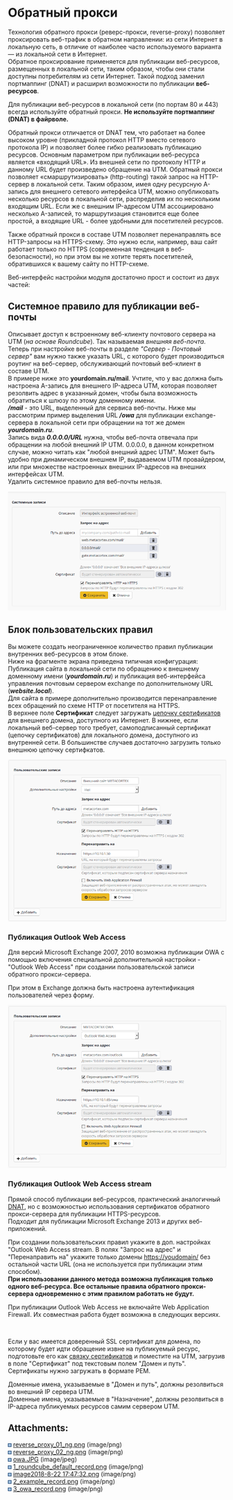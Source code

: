 # Обратный прокси

Технология обратного прокси (реверс-прокси, reverse-proxy) позволяет
проксировать веб-трафик в обратном направлении: из сети Интернет в
локальную сеть, в отличие от наиболее часто используемого варианта
— из локальной сети в Интернет.  
Обратное проксирование применяется для публикации веб-ресурсов,
размещенных в локальной сети, таким образом, чтобы они стали
доступны потребителям из сети Интернет. Такой подход заменил
портмаппинг (DNAT) и расширил возможности по публикации
**веб-ресурсов**. 

<div>

<div>

Для публикации веб-ресурсов в локальной сети (по портам 80 и 443) всегда
используйте обратный прокси. **Не используйте портмаппинг (DNAT) в
файрволе.**

</div>

</div>

Обратный прокси отличается от DNAT тем, что работает на более высоком
уровне (прикладной протокол HTTP вместо сетевого протокола IP) и
позволяет более гибко реализовать публикацию ресурсов. Основным
параметром при публикации веб-ресурса является «входящий URL». Из
внешней сети по протоколу HTTP и данному URL будет произведено
обращение на UTM. Обратный прокси позволяет «смаршрутизировать»
(http-routing) такой запрос на HTTP-сервер в локальной сети. Таким
образом, имея одну ресурсную A-запись для внешнего сетевого
интерфейса UTM, можно опубликовать несколько ресурсов в локальной
сети, распределив их по нескольким входящим URL. Если же с внешним
IP-адресом UTM ассоциировано несколько A-записей, то маршрутизация
становится еще более простой, а входящие URL - более удобными для
посетителей ресурсов.

Также обратный прокси в составе UTM позволяет перенаправлять все
HTTP-запросы на HTTPS-схему. Это нужно если, например, ваш сайт
работает только по HTTPS (современная тенденция в
веб-безопасности), но при этом вы не хотите терять
посетителей, обратившихся к вашему сайту по HTTP-схеме.

Веб-интерфейс настройки модуля достаточно прост и состоит из двух
частей:

## Системное правило для публикации веб-почты

Описывает доступ к встроенному веб-клиенту почтового сервера на UTM (*на
основе Roundcube*). Так называемая *внешняя веб-почта*. Теперь при
настройке веб-почты в разделе *"Сервер - Почтовый сервер"* вам
нужно также указать URL, с которого будет производиться роутинг на
веб-сервер, обслуживающий почтовый веб-клиент в составе UTM.  
В примере ниже это **yourdomain.ru/mail**. Учтите, что у вас должна быть
настроена A-запись для внешнего IP-адреса UTM, которая позволяет
резолвить адрес в указанный домен, чтобы была возможность
обратиться к шлюзу по этому доменному имени.  
***/mail*** - это URL, выделенный для сервиса веб-почты. Ниже мы
рассмотрим пример выделения URL ***/owa*** для публикации
exchange-сервера в локальной сети при обращении на тот же домен
***yourdomain.ru***.  
Запись вида ***0.0.0.0/URL*** нужна, чтобы веб-почта отвечала при
обращении на любой внешний IP UTM. 0.0.0.0, в данном конкретном
случае, можно читать как "любой внешний адрес UTM". Может быть удобно
при динамическом внешнем IP, выдаваемом UTM провайдером, или при
множестве настроенных внешних IP-адресов на внешних интерфейсах
UTM.  
Удалить системное правило для веб-почты нельзя.

![](attachments/4981432/6586619.png)

## Блок пользовательских правил

Вы можете создать неограниченное количество правил публикации внутренних
веб-ресурсов в этом блоке.  
Ниже на фрагменте экрана приведена типичная конфигурация: Публикация
сайта в локальной сети по обращению к внешнему доменному имени
(***yourdomain.ru***) и публикация веб-интерфейса управления почтовым
сервером exchange по дополнительному URL (***website.local***).  
Для сайта в примере дополнительно производится перенаправление всех
обращений по схеме HTTP от посетителя на HTTPS.  
В верхнее поле **Сертификат** следует загружать [цепочку сертификатов](./Установка_доверенного_SSL_сертификата_на_сервер.md)
для внешнего домена, доступного из Интернет. В нижнее, если локальный
веб-сервер того требует, самоподписанный сертификат (цепочку
сертификатов) для локального домена, доступного из внутренней
сети. В большинстве случаев достаточно загрузить только внешнюю
цепочку сертифкатов.

![](attachments/4981432/6586621.png)

### Публикация Outlook Web Access

Для версий Microsoft Exchange 2007, 2010 возможна публикации OWA с
помощью включения специальной дополнительной настройки - "Outlook
Web Access" при создании пользовательской записи обратного
прокси-сервера.

При этом в Exchange должна быть настроена аутентификация пользователей
через форму.

![](attachments/4981432/6586622.png)

### Публикация Outlook Web Access stream

Прямой способ публикации веб-ресурсов, практический аналогичный
[DNAT](./Портмаппинг_проброс_портов_DNAT_.md), но с возможностью
использования сертификатов обратного прокси-сервера для
публикации HTTPS-ресурсов.  
Подходит для публикации Microsoft Exchange 2013 и других веб-приложений.

При создании пользовательских правил укажите в доп. настройках "Outlook
Web Access stream. В полях "Запрос на адрес" и "Перенаправить на"
укажите только домены <https://youdomain/> без остальной части
URL (она не используется при публикации этим способом).  
**При использовании данного метода возможна публикация только одного
веб-ресурса. Все остальные правила обратного прокси-сервера
одновременно с этим правилом работать не будут.**

<div>

<div>

При публикации Outlook Web Access не включайте Web Application Firewall.
Их совместная работа будет возможна в следующих версиях.

</div>

</div>

 

Если у вас имеется доверенный SSL сертификат для домена, по которому
будет идти обращение извне на публикуемый ресурс, подготовьте его
как [связку сертификатов](./Установка_доверенного_SSL_сертификата_на_сервер.md)
и поместите на UTM, загрузив в поле "Сертификат" под текстовым полем
"Домен и путь". Сертификаты нужно загружать в формате PEM.

<div>

<div>

Доменные имена, указываемые в "Домен и путь", должны резолвиться во
внешний IP сервера UTM.  
Доменные имена, указываемые в "Назначение", должны резолвиться в
IP-адреса публикуемых ресурсов самим сервером UTM.

</div>

</div>

<div class="pageSectionHeader">

## Attachments:

</div>

<div class="greybox" data-align="left">

![](images/icons/bullet_blue.gif)
[reverse\_proxy\_01\_ng.png](attachments/4981432/4981635.png)
(image/png)  
![](images/icons/bullet_blue.gif)
[reverse\_proxy\_02\_ng.png](attachments/4981432/4981636.png)
(image/png)  
![](images/icons/bullet_blue.gif)
[owa.JPG](attachments/4981432/4982054.jpg) (image/jpeg)  
![](images/icons/bullet_blue.gif)
[1\_roundcube\_default\_record.png](attachments/4981432/6586619.png)
(image/png)  
![](images/icons/bullet_blue.gif) [image2018-8-22
17:47:32.png](attachments/4981432/6586620.png) (image/png)  
![](images/icons/bullet_blue.gif)
[2\_example\_record.png](attachments/4981432/6586621.png) (image/png)  
![](images/icons/bullet_blue.gif)
[3\_owa\_record.png](attachments/4981432/6586622.png) (image/png)  

</div>
